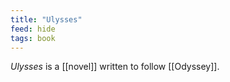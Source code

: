 ```yaml
---
title: "Ulysses"
feed: hide
tags: book
---
```


_Ulysses_ is a [[novel]] written to follow [[Odyssey]]. 